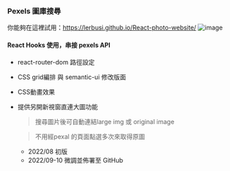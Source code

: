 ### Pexels 圖庫搜尋

你能夠在這裡試用：https://lerbusi.github.io/React-photo-website/
![image](https://user-images.githubusercontent.com/108831232/195870514-97444e2e-11d6-40e7-b8ff-590311489643.png)


#### React Hooks 使用，串接 pexels API
- react-router-dom 路徑設定
- CSS grid編排 與 semantic-ui 修改版面
- CSS動畫效果
- 提供另開新視窗直連大圖功能 
  > 搜尋圖片後可自動連結large img 或 original image
  
  > 不用經pexal 的頁面點選多次來取得原圖
  
  - 2022/08 初版
  - 2022/09-10 微調並佈署至 GitHub
